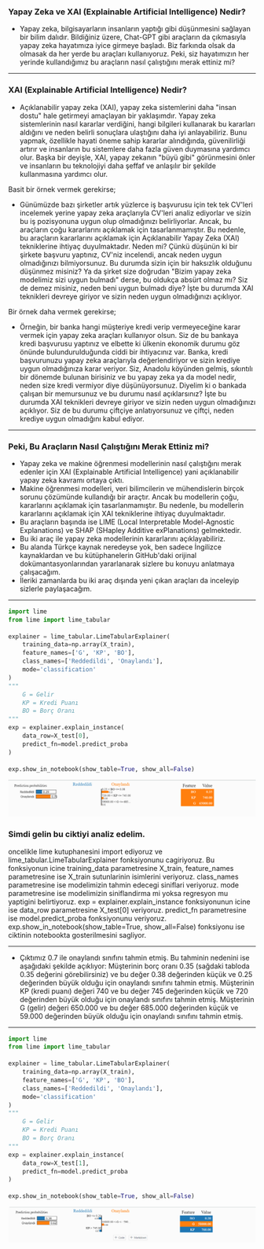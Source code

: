 ### Yapay Zeka ve XAI (Explainable Artificial Intelligence) Nedir?

- Yapay zeka, bilgisayarların insanların yaptığı gibi düşünmesini sağlayan bir bilim dalıdır. Bildiğiniz üzere, Chat-GPT gibi araçların da çıkmasıyla yapay zeka hayatımıza iyice girmeye başladı. Biz farkında olsak da olmasak da her yerde bu araçları kullanıyoruz. Peki, siz hayatımızın her yerinde kullandığımız bu araçların nasıl çalıştığını merak ettiniz mi?

---

### XAI (Explainable Artificial Intelligence) Nedir?

- Açıklanabilir yapay zeka (XAI), yapay zeka sistemlerini daha "insan dostu" hale getirmeyi amaçlayan bir yaklaşımdır. Yapay zeka sistemlerinin nasıl kararlar verdiğini, hangi bilgileri kullanarak bu kararları aldığını ve neden belirli sonuçlara ulaştığını daha iyi anlayabiliriz. Bunu yapmak, özellikle hayati öneme sahip kararlar alındığında, güvenilirliği artırır ve insanların bu sistemlere daha fazla güven duymasına yardımcı olur. Başka bir deyişle, XAI, yapay zekanın "büyü gibi" görünmesini önler ve insanların bu teknolojiyi daha şeffaf ve anlaşılır bir şekilde kullanmasına yardımcı olur.

Basit bir örnek vermek gerekirse;

- Günümüzde bazı şirketler artık yüzlerce iş başvurusu için tek tek CV'leri incelemek yerine yapay zeka araçlarıyla CV'leri analiz ediyorlar ve sizin bu iş pozisyonuna uygun olup olmadığınızı belirliyorlar.
  Ancak, bu araçların çoğu kararlarını açıklamak için tasarlanmamıştır. Bu nedenle, bu araçların kararlarını açıklamak için Açıklanabilir Yapay Zeka (XAI) tekniklerine ihtiyaç duyulmaktadır. Neden mi? Çünkü düşünün ki bir şirkete başvuru yaptınız, CV'niz incelendi, ancak neden uygun olmadığınızı bilmiyorsunuz. Bu durumda sizin için bir haksızlık olduğunu düşünmez misiniz?
  Ya da şirket size doğrudan "Bizim yapay zeka modelimiz sizi uygun bulmadı" derse, bu oldukça absürt olmaz mı?
  Siz de demez misiniz, neden beni uygun bulmadı diye?
  İşte bu durumda XAI teknikleri devreye giriyor ve sizin neden uygun olmadığınızı açıklıyor.

Bir örnek daha vermek gerekirse;

- Örneğin, bir banka hangi müşteriye kredi verip vermeyeceğine karar vermek için yapay zeka araçları kullanıyor olsun.
  Siz de bu bankaya kredi başvurusu yaptınız ve elbette ki ülkenin ekonomik durumu göz önünde bulundurulduğunda ciddi bir ihtiyacınız var.
  Banka, kredi başvurunuzu yapay zeka araçlarıyla değerlendiriyor ve sizin krediye uygun olmadığınıza karar veriyor.
  Siz, Anadolu köyünden gelmiş, sıkıntılı bir dönemde bulunan birisiniz ve bu yapay zeka ya da model nedir, neden size kredi vermiyor diye düşünüyorsunuz.
  Diyelim ki o bankada çalışan bir memursunuz ve bu durumu nasıl açıklarsınız?
  İşte bu durumda XAI teknikleri devreye giriyor ve sizin neden uygun olmadığınızı açıklıyor. Siz de bu durumu çiftçiye anlatıyorsunuz ve çiftçi, neden krediye uygun olmadığını kabul ediyor.

---

### Peki, Bu Araçların Nasıl Çalıştığını Merak Ettiniz mi?

- Yapay zeka ve makine öğrenmesi modellerinin nasıl çalıştığını merak edenler için XAI (Explainable Artificial Intelligence) yani açıklanabilir yapay zeka kavramı ortaya çıktı.
- Makine öğrenmesi modelleri, veri bilimcilerin ve mühendislerin birçok sorunu çözümünde kullandığı bir araçtır. Ancak bu modellerin çoğu, kararlarını açıklamak için tasarlanmamıştır. Bu nedenle, bu modellerin kararlarını açıklamak için XAI tekniklerine ihtiyaç duyulmaktadır.
- Bu araçların başında ise LIME (Local Interpretable Model-Agnostic Explanations) ve SHAP (SHapley Additive exPlanations) gelmektedir.
- Bu iki araç ile yapay zeka modellerinin kararlarını açıklayabiliriz.
- Bu alanda Türkçe kaynak neredeyse yok, ben sadece İngilizce kaynaklardan ve bu kütüphanelerin GitHub'daki orijinal dokümantasyonlarından yararlanarak sizlere bu konuyu anlatmaya çalışacağım.
- İleriki zamanlarda bu iki araç dışında yeni çıkan araçları da inceleyip sizlerle paylaşacağım.


---

```python
import lime
from lime import lime_tabular

explainer = lime_tabular.LimeTabularExplainer(
    training_data=np.array(X_train),
    feature_names=['G', 'KP', 'BO'],
    class_names=['Reddedildi', 'Onaylandı'],
    mode='classification'
)
"""
    G = Gelir
    KP = Kredi Puanı
    BO = Borç Oranı
"""
exp = explainer.explain_instance(
    data_row=X_test[0],
    predict_fn=model.predict_proba
)

exp.show_in_notebook(show_table=True, show_all=False)
```



![Lime Output 1](./output_img/lime_output_1.png)
### Simdi gelin bu ciktiyi analiz edelim.

oncelikle lime kutuphanesini import ediyoruz ve lime_tabular.LimeTabularExplainer fonksiyonunu cagiriyoruz.
Bu fonksiyonun icine training_data parametresine X_train, feature_names parametresine ise X_train sutunlarinin isimlerini veriyoruz.
class_names parametresine ise modelimizin tahmin edecegi siniflari veriyoruz.
mode parametresine ise modelimizin siniflandirma mi yoksa regresyon mu yaptigini belirtiyoruz.
exp = explainer.explain_instance fonksiyonunun icine ise data_row parametresine X_test[0] veriyoruz.
predict_fn parametresine ise model.predict_proba fonksiyonunu veriyoruz.
exp.show_in_notebook(show_table=True, show_all=False) fonksiyonu ise ciktinin notebookta gosterilmesini sagliyor.

---

- Çıktımız 0.7 ile onaylandı sınıfını tahmin etmiş. Bu tahminin nedenini ise aşağıdaki şekilde açıklıyor:
Müşterinin borç oranı 0.35 (sağdaki tabloda 0.35 değerini görebilirsiniz) ve bu değer 0.38 değerinden küçük ve 0.25 değerinden büyük olduğu için onaylandı sınıfını tahmin etmiş.
Müşterinin KP (kredi puanı) değeri 740 ve bu değer 745 değerinden küçük ve 720 değerinden büyük olduğu için onaylandı sınıfını tahmin etmiş.
Müşterinin G (gelir) değeri 650.000 ve bu değer 685.000 değerinden küçük ve 59.000 değerinden büyük olduğu için onaylandı sınıfını tahmin etmiş.
---

```python
import lime
from lime import lime_tabular

explainer = lime_tabular.LimeTabularExplainer(
    training_data=np.array(X_train),
    feature_names=['G', 'KP', 'BO'],
    class_names=['Reddedildi', 'Onaylandı'],
    mode='classification'
)
"""
    G = Gelir
    KP = Kredi Puanı
    BO = Borç Oranı
"""
exp = explainer.explain_instance(
    data_row=X_test[1],
    predict_fn=model.predict_proba
)

exp.show_in_notebook(show_table=True, show_all=False)
```

![Lime Output 2](./output_img/lime_output_2.png)
